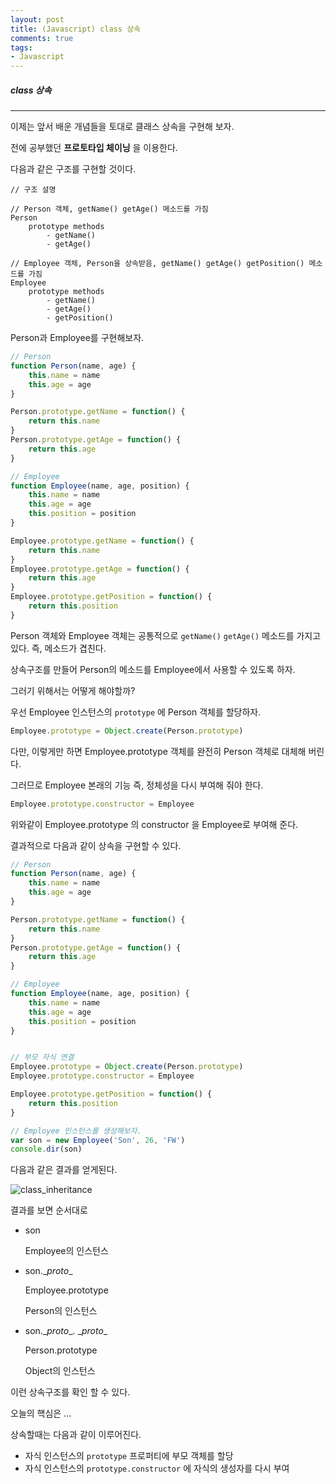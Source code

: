 ```yaml
---
layout: post
title: (Javascript) class 상속
comments: true
tags:
- Javascript
---
```




##### class 상속

---



이제는 앞서 배운 개념들을 토대로 클래스 상속을 구현해 보자.

전에 공부했던 **프로토타입 체이닝** 을 이용한다.



다음과 같은 구조를 구현할 것이다.

```
// 구조 설명

// Person 객체, getName() getAge() 메소드를 가짐
Person 
	prototype methods
		- getName()
		- getAge()
		
// Employee 객체, Person을 상속받음, getName() getAge() getPosition() 메소드를 가짐
Employee
	prototype methods
		- getName()
		- getAge()
		- getPosition()
```



Person과 Employee를 구현해보자.

```javascript
// Person
function Person(name, age) {
    this.name = name
    this.age = age
}

Person.prototype.getName = function() {
    return this.name
}
Person.prototype.getAge = function() {
    return this.age
}

// Employee
function Employee(name, age, position) {
    this.name = name
    this.age = age
    this.position = position
}

Employee.prototype.getName = function() {
    return this.name
}
Employee.prototype.getAge = function() {
    return this.age
}
Employee.prototype.getPosition = function() {
    return this.position
}
```



Person 객체와 Employee 객체는 공통적으로 `getName()`  `getAge()` 메소드를 가지고 있다. 즉, 메소드가 겹친다.

상속구조를 만들어 Person의 메소드를 Employee에서 사용할 수 있도록 하자.

그러기 위해서는 어떻게 해야할까?



우선 Employee 인스턴스의 `prototype` 에 Person 객체를 할당하자.

```javascript
Employee.prototype = Object.create(Person.prototype)
```

다만, 이렇게만 하면 Employee.prototype 객체를 완전히 Person 객체로 대체해 버린다.

그러므로 Employee 본래의 기능 즉, 정체성을 다시 부여해 줘야 한다. 

```javascript
Employee.prototype.constructor = Employee
```

위와같이 Employee.prototype 의 constructor 을 Employee로 부여해 준다.



결과적으로 다음과 같이 상속을 구현할 수 있다.

```javascript
// Person
function Person(name, age) {
    this.name = name
    this.age = age
}

Person.prototype.getName = function() {
    return this.name
}
Person.prototype.getAge = function() {
    return this.age
}

// Employee
function Employee(name, age, position) {
    this.name = name
    this.age = age
    this.position = position
}


// 부모 자식 연결
Employee.prototype = Object.create(Person.prototype)
Employee.prototype.constructor = Employee

Employee.prototype.getPosition = function() {
    return this.position
}

// Employee 인스턴스를 생성해보자.
var son = new Employee('Son', 26, 'FW')
console.dir(son)
```



다음과 같은 결과를 얻게된다.



![class_inheritance](https://user-images.githubusercontent.com/28145780/45065889-a2870080-b0f6-11e8-88c9-41fab4dd2775.png)

결과를 보면 순서대로

- son

  Employee의 인스턴스

- son.\__proto__

  Employee.prototype

  Person의 인스턴스

- son.\__proto__. \__proto__

  Person.prototype

  Object의 인스턴스

이런 상속구조를 확인 할 수 있다.



오늘의 핵심은 ...

상속할때는 다음과 같이 이루어진다.

- 자식 인스턴스의 `prototype` 프로퍼티에 부모 객체를 할당
- 자식 인스턴스의 `prototype.constructor` 에 자식의 생성자를 다시 부여



